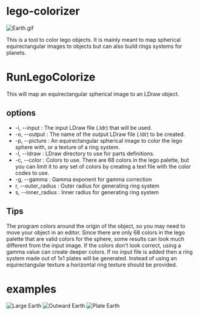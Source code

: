 
# lego-colorizer
![Earth.gif](http://nathanbain.com/wikiImages/RunLegoColorizer/Earth.gif)

This is a tool to color lego objects. It is mainly meant to map spherical equirectangular images to objects but can also build rings systems for planets.
# RunLegoColorize
This will map an equirectangular spherical image to an LDraw object.
## options
- -i,  --input : The input LDraw file (.ldr) that will be used.
- -o, --output : The name of the output LDraw file (.ldr) to be created.
- -p, --picture : An equirectangular spherical image to color the lego sphere with, or a texture of a ring system.
- -l, --ldraw : LDraw directory to use for parts definitions.
- -c, --color : Colors to use. There are 68 colors in the lego palette, but you can limit it to any set of colors by creating a text file with the color codes to use.
- -g, --gamma : Gamma exponent for gamma correction
- r, --outer_radius : Outer radius for generating ring system
- s, --inner_radius : Inner radius for generating ring system
## Tips
The program colors around the origin of the object, so you may need to move your object in an editor. Since there are only 68 colors in the lego palette that are valid colors for the sphere, some results can look much different from the input image. If the colors don't look correct, using a gamma value can create deeper colors.
If no input file is added then a ring system made out of 1x1 plates will be generated. Instead of using an equirectangular texture a horizontal ring texture should be provided.
# examples
![Large Earth](http://nathanbain.com/wikiImages/RunLegoColorizer/large_earth.png)
![Outward Earth](http://nathanbain.com/wikiImages/RunLegoColorizer/outward_earth.png)
![Plate Earth](http://nathanbain.com/wikiImages/RunLegoColorizer/plate_earth.png)
